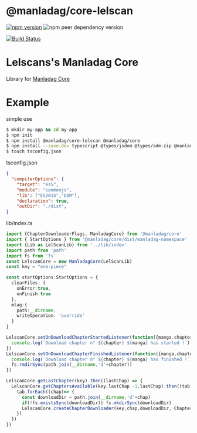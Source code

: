 # @manladag/core-lelscan

[![npm version](https://badge.fury.io/js/@manladag%2Fcore-lelscan.svg)](https://www.npmjs.com/package/@manladag/core-lelscan)
![npm peer dependency version](https://img.shields.io/npm/dependency-version/@manladag/core-lelscan/peer/@manladag/core)

[![Build Status](https://app.travis-ci.com/Zepoze/manladag-core-lelscan.svg?branch=main)](https://app.travis-ci.com/Zepoze/manladag-core-lelscan)

# Lelscans's Manladag Core
Library for [Manladag Core](https://github.com/Zepoze/manladag-core#manladags-lib)

# Example 
simple use
~~~bash
$ mkdir my-app && cd my-app
$ npm init
$ npm install @manladag/core-lelscan @manladag/core
$ npm install --save-dev typescript @types/jsdom @types/adm-zip @manladag/core
$ touch tsconfig.json
~~~

tsconfig.json
```json
{
  "compilerOptions": {
    "target": "es5",
    "module": "commonjs",
    "lib": ["ES2015","DOM"],
    "declaration": true,
    "outDir": "./dist",    
}
```


lib/index.ts
~~~typescript
import {ChapterDownloaderFlags, ManladagCore} from '@manladag/core'
import { StartOptions } from '@manladag/core/dist/manladag-namespace'
import {Lib as LelScanLib} from '../lib/index'
import path from 'path'
import fs from 'fs'
const LelscanCore = new ManladagCore(LelScanLib)
const key = "one-piece"

const startOptions:StartOptions = {
  clearFiles: {
    onError:true,
    onFinish:true
  },
  mlag:{
    path:__dirname,
    writeOperation: 'override'
  }
}

LelscanCore.setOnDownloadChapterStartedListener(function({manga,chapter}) {
  console.log(`Download chapter n° ${chapter} ${manga} has started !`)
})
LelscanCore.setOnDownloadChapterFinishedListener(function({manga,chapter}) {
  console.log(`Download chapter n° ${chapter} ${manga} has finished !`)
  fs.rmdirSync(path.join(__dirname,'d'+chapter))
})

LelscanCore.getLastChapter(key).then((lastChap) => {
  LelscanCore.getChaptersAvailable(key,lastChap -1,lastChap).then((tab)=> {
    tab.forEach((chap)=> {
      const downloadDir = path.join(__dirname,'d'+chap)
      if(!fs.existsSync(downloadDir)) fs.mkdirSync(downloadDir)
      LelscanCore.createChapterDownloader(key,chap,downloadDir, ChapterDownloaderFlags.INIT.AUTO_START, startOptions)
    })
  })
})

~~~